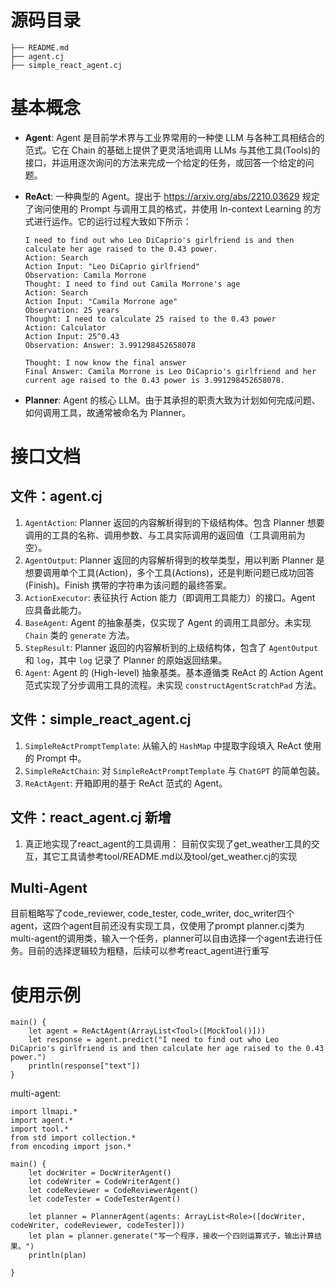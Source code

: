 # 源码目录
```
├── README.md
├── agent.cj
├── simple_react_agent.cj
```

# 基本概念

- **Agent**: Agent 是目前学术界与工业界常用的一种使 LLM 与各种工具相结合的范式。它在 Chain 的基础上提供了更灵活地调用 LLMs 与其他工具(Tools)的接口，并运用逐次询问的方法来完成一个给定的任务，或回答一个给定的问题。
- **ReAct**: 一种典型的 Agent。提出于 https://arxiv.org/abs/2210.03629 规定了询问使用的 Prompt 与调用工具的格式，并使用 In-context Learning 的方式进行运作。它的运行过程大致如下所示：

    ```plaintext
    I need to find out who Leo DiCaprio's girlfriend is and then calculate her age raised to the 0.43 power.
    Action: Search
    Action Input: "Leo DiCaprio girlfriend"
    Observation: Camila Morrone
    Thought: I need to find out Camila Morrone's age
    Action: Search
    Action Input: "Camila Morrone age"
    Observation: 25 years
    Thought: I need to calculate 25 raised to the 0.43 power
    Action: Calculator
    Action Input: 25^0.43
    Observation: Answer: 3.991298452658078

    Thought: I now know the final answer
    Final Answer: Camila Morrone is Leo DiCaprio's girlfriend and her current age raised to the 0.43 power is 3.991298452658078.
    ```
    
- **Planner**: Agent 的核心 LLM。由于其承担的职责大致为计划如何完成问题、如何调用工具，故通常被命名为 Planner。

# 接口文档

## 文件：agent.cj

1. `AgentAction`: Planner 返回的内容解析得到的下级结构体。包含 Planner 想要调用的工具的名称、调用参数、与工具实际调用的返回值（工具调用前为空）。
2. `AgentOutput`: Planner 返回的内容解析得到的枚举类型，用以判断 Planner 是想要调用单个工具(Action)，多个工具(Actions)，还是判断问题已成功回答(Finish)。Finish 携带的字符串为该问题的最终答案。
3. `ActionExecutor`: 表征执行 Action 能力（即调用工具能力）的接口。Agent 应具备此能力。
4. `BaseAgent`: Agent 的抽象基类，仅实现了 Agent 的调用工具部分。未实现 `Chain` 类的 `generate` 方法。
5. `StepResult`: Planner 返回的内容解析到的上级结构体，包含了 `AgentOutput` 和 `log`，其中 `log` 记录了 Planner 的原始返回结果。 
6. `Agent`: Agent 的 (High-level) 抽象基类。基本遵循类 ReAct 的 Action Agent 范式实现了分步调用工具的流程。未实现 `constructAgentScratchPad` 方法。

## 文件：simple_react_agent.cj

1. `SimpleReActPromptTemplate`: 从输入的 `HashMap` 中提取字段填入 ReAct 使用的 Prompt 中。
2. `SimpleReActChain`: 对 `SimpleReActPromptTemplate` 与 `ChatGPT` 的简单包装。
3. `ReActAgent`: 开箱即用的基于 ReAct 范式的 Agent。

## 文件：react_agent.cj  **新增**
1. 真正地实现了react_agent的工具调用： 目前仅实现了get_weather工具的交互，其它工具请参考tool/README.md以及tool/get_weather.cj的实现

## Multi-Agent
目前粗略写了code_reviewer, code_tester, code_writer, doc_writer四个agent，这四个agent目前还没有实现工具，仅使用了prompt
planner.cj类为multi-agent的调用类，输入一个任务，planner可以自由选择一个agent去进行任务。目前的选择逻辑较为粗糙，后续可以参考react_agent进行重写

# 使用示例

```
main() {
    let agent = ReActAgent(ArrayList<Tool>([MockTool()]))
    let response = agent.predict("I need to find out who Leo DiCaprio's girlfriend is and then calculate her age raised to the 0.43 power.")
    println(response["text"])
}
```

multi-agent:
```
import llmapi.*
import agent.*
import tool.*
from std import collection.*
from encoding import json.*

main() {
    let docWriter = DocWriterAgent()
    let codeWriter = CodeWriterAgent()
    let codeReviewer = CodeReviewerAgent()
    let codeTester = CodeTesterAgent()

    let planner = PlannerAgent(agents: ArrayList<Role>([docWriter, codeWriter, codeReviewer, codeTester]))
    let plan = planner.generate("写一个程序，接收一个四则运算式子，输出计算结果。")
    println(plan)
    
}
```